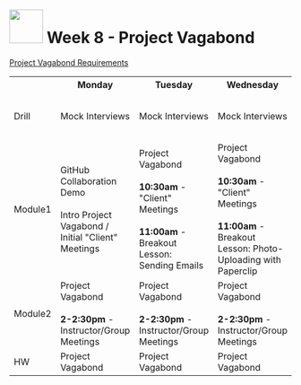 # <img src="https://cloud.githubusercontent.com/assets/7833470/10899314/63829980-8188-11e5-8cdd-4ded5bcb6e36.png" height="60"> Week 8 - Project Vagabond

<a href="https://github.com/sf-wdi-24/project-vagabond" target="_blank">Project Vagabond Requirements</a>

<table>
  <tr>
    <th></th>
    <th>Monday</th>
    <th>Tuesday</th>
    <th>Wednesday</th>
    <th>Thursday</th>
    <th>Friday</th>
  </tr>
  <tr>
    <td>Drill</td>
    <td>Mock Interviews</td>
    <td>Mock Interviews</td>
    <td>Mock Interviews</td>
    <td><strong>10:00am</strong> - Project Vagabond Presentations</td>
    <td>Project 2</td>
  </tr>
  <tr>
    <td>Module1</td>
    <td>
      GitHub Collaboration Demo<br><br>
      Intro Project Vagabond / Initial "Client" Meetings
    </td>
    <td>
      Project Vagabond<br><br>
      <strong>10:30am</strong> - "Client" Meetings<br><br>
      <strong>11:00am</strong> - Breakout Lesson: Sending Emails
    </td>
    <td>
      Project Vagabond<br><br>
      <strong>10:30am</strong> - "Client" Meetings<br><br>
      <strong>11:00am</strong> - Breakout Lesson: Photo-Uploading with Paperclip
    </td>
    <td>Project 2 Idea Pitches / Intro Project Requirements</td>
    <td>Project 2</td>
  </tr>
  <tr>
    <td>Module2</td>
    <td>
      Project Vagabond<br><br>
      <strong>2-2:30pm</strong> - Instructor/Group Meetings
    </td>
    <td>
      Project Vagabond<br><br>
      <strong>2-2:30pm</strong> - Instructor/Group Meetings
    </td>
    <td>
      Project Vagabond<br><br>
      <strong>2-2:30pm</strong> - Instructor/Group Meetings
    </td>
    <td>Project 2 Planning</td>
    <td>Project 2</td>
  </tr>
  <tr>
    <td>HW</td>
    <td>Project Vagabond</td>
    <td>Project Vagabond</td>
    <td>Project Vagabond</td>
    <td>Project 2 Planning</td>
    <td>Project 2</td>
  </tr>
</table>
